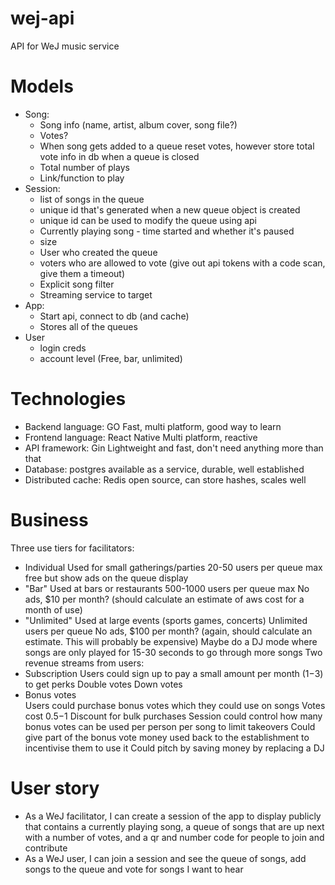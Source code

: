 # wej-api
API for WeJ music service

# Models
- Song:
    - Song info (name, artist, album cover, song file?)
    - Votes?
    - When song gets added to a queue reset votes, however store total vote info in db when a queue is closed
    - Total number of plays
    - Link/function to play
- Session:
    - list of songs in the queue
    - unique id that's generated when a new queue object is created
    - unique id can be used to modify the queue using api
    - Currently playing song - time started and whether it's paused
    - size
    - User who created the queue
    - voters who are allowed to vote (give out api tokens with a code scan, give them a timeout)
    - Explicit song filter
    - Streaming service to target
- App:
    - Start api, connect to db (and cache)
    - Stores all of the queues
- User
    - login creds
    - account level (Free, bar, unlimited)

# Technologies
- Backend language: GO
    Fast, multi platform, good way to learn
- Frontend language: React Native
    Multi platform, reactive
- API framework: Gin
    Lightweight and fast, don't need anything more than that
- Database: postgres
    available as a service, durable, well established
- Distributed cache: Redis
    open source, can store hashes, scales well

# Business
Three use tiers for facilitators:
- Individual
    Used for small gatherings/parties
    20-50 users per queue max
    free but show ads on the queue display
- "Bar"
    Used at bars or restaurants
    500-1000 users per queue max
    No ads, $10 per month? (should calculate an estimate of aws cost for a month of use)
- "Unlimited"
    Used at large events (sports games, concerts)
    Unlimited users per queue
    No ads, $100 per month? (again, should calculate an estimate. This will probably be expensive)
    Maybe do a DJ mode where songs are only played for 15-30 seconds to go through more songs
Two revenue streams from users:
- Subscription
    Users could sign up to pay a small amount per month ($1-$3) to get perks
    Double votes
    Down votes
- Bonus votes  
    Users could purchase bonus votes which they could use on songs
    Votes cost $0.5-$1
    Discount for bulk purchases
    Session could control how many bonus votes can be used per person per song to limit takeovers
    Could give part of the bonus vote money used back to the establishment to incentivise them to use it
Could pitch by saving money by replacing a DJ

# User story
- As a WeJ facilitator, I can create a session of the app to display publicly that contains a currently playing song, a queue of songs that are up next with a number of votes, and a qr and number code for people to join and contribute
- As a WeJ user, I can join a session and see the queue of songs, add songs to the queue and vote for songs I want to hear